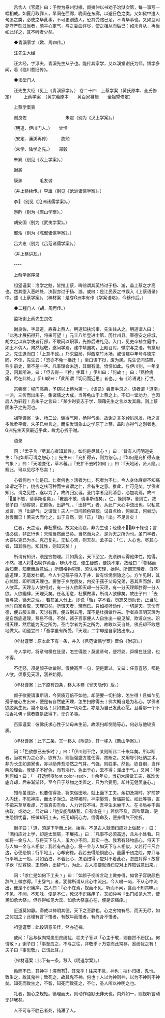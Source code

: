 <!-- { "loadSidebar": true } -->
　　吕舍人《官箴》曰：予尝为泰州狱掾，颜夷仲以书劝予治狱次第，每一事写一幅相戒。如夏月取罪人，早间在西廊，晚间在东廊，以避日色之类。又如狱中遣人句追之类，必使之毕此事，不可更别遣人，恐其受赂已足，不肯毕事也。又如监司郡守严刻过当者，须平心定气，与之委曲详尽，使之相从而后已：如未肯从，再当如此详之，其不听者少矣。

　　◆青溪家学（欧、周四传。）

　　汪先生大经

　　汪大经，字淳夫，青溪先生从子也。能传其家学，又以溪堂谢氏为师。博学多闻，着《临川耆旧传》。

　　◆溪堂门人

　　汪先生大经（见上《青溪家学》。）
 卷二十四　上蔡学案（黄氏原本、全氏修定）
　　上蔡学案　（黄宗羲原本　　黄百家纂辑　　全祖望修定）

　　上蔡学案表

　　谢良佐　　　　　　　　　朱震（别为《汉上学案》。）

　　（明道、伊川门人。）　　曾恬

　　（安定、濂溪再传）　　　詹勉

　　（朱学、陆学之先。）　　郑毂

　　朱巽（别见《汉上学案》。）

　　谢袭

　　康渊　　　　毛友诚

　　（并上蔡续传。）李雄（别见《沧洲诸儒学案》。）

　　李（别见《沧洲诸儒学案》。）

　　游酢（别为《廌山学案》。）

　　胡安国（别为《武夷学案》。）

　　邹浩（别为《陈邹诸儒学案》。）

　　吕大忠（别为《吕范诸儒学案》。）

　　（并上蔡讲友。）

　　----

　　上蔡学案序录

　　祖望谨案：洛学之魁，皆推上蔡，晦翁谓其英特过于杨、游，盖上蔡之才高也。然其堕入葱岭处，决裂亦过于杨、游。或曰：是江民表之书误入《上蔡语录》中。述《上蔡学案》。（梓材案：是卷洲本有作《学案语略》，今移传后。）

　　◆二程门人（胡、周再传。）

　　监场谢上蔡先生良佐

　　谢良佐，字显道，寿春上蔡人。明道知扶沟事，先生往从之。明道谓人曰：「此秀才展拓得开，将来可望！」元丰八年登进士第，历仕州县。宰德安之应城，胡文定以典学使者行部，不敢问以职事，先修后进礼见。入门，见吏卒植立庭中，如土木偶人，肃然起敬，遂问学焉。建中靖国初，上殿召对，徽宗与之语，有意用之。先生退而曰：「上意不诚。」乃求监局，得西京竹木场。或谓建中年号与德宗同，不佳，先生云：「恐亦不免一播迁！」坐口语下狱，废为民。先生记问该赡，称引前史，至不差一字。凡事理会未透，其颡有泚，愤悱如此。与伊川别，一年复见，问其所进，曰：「但去得一『矜』字耳！」伊川曰：「何故﹖」曰：「黠检病痛，尽在此处。」伊川叹曰：「此所谓『切问而近思』者也。」有《论语说》行世。

　　宗羲案：程门高弟，予窃以上蔡为第一，《语录》尝累手录之。语者谓「道南」一派，三传而出朱子，集诸儒之大成，当等龟山于上蔡之上。不知一堂功力，岂因后人为轩轾！且朱子之言曰：「某少时妄志于学，颇藉先生之言以发其趣。则上蔡固朱子之先河也。

　　祖望谨案：谢、杨二公，谢得气刚，杨得气柔，故谢之言多踔厉风发，杨之言多优柔平缓，朱子已尝言之。而东发谓象山之学原于上蔡，盖陆亦得气之刚者也。洲先生天资最近乎此，故尤心折于谢。

　　语录

　　问：「孟子言『尽其心者知其性』，如何是尽其心﹖」曰：「昔有人问明道先生：『何如斯可谓之恕心﹖』先生曰：『充扩得去，则为恕心。』『如何是充扩得去底气象﹖』曰：『天地变化，草木蕃。』『充扩不去时如何﹖』曰：『天地闭，贤人隐。』察此，可以见尽不尽矣！」

　　心者何也﹖仁是已。仁者何也﹖活者为仁，死者为不仁。今人身体麻痹不知痛痒谓之不仁，桃杏之核可种而生者谓之仁，言有生之意。推此，仁可见矣。学佛者知此，谓之见性，遂以为了，故终归妄诞。圣门学者见此消息，必加功焉，故曰「虽不敏，请事斯语矣」，「雍虽不敏，请事斯语矣」。仁，操则存，舍则亡，故曾子曰「动容貌，正颜色，出辞气」。「出辞气」者，从此广大心中流出也。以私意发言，岂「出辞气」之谓哉！夫人一日间颜色容貌，试自点检，何尝正，何尝动，怠慢而已！若夫大而化之，出于自然，则「正」「动」「出」不足言矣！

　　仁者，天之理，非杜撰也。故哭死而哀，非为生也；经德不，非干禄也；言语必信，非正行也；天理当然而已矣。当然而为之，是为天之所为也。圣门学者，大要以克已为本。克己复礼，无私心焉，则天矣。孟子曰：「仁，人心也。尽其心者，知其性也。知其性，则知天矣！」

　　所谓有知识，须是穷物理。只如黄金，天下至宝，先须辨认得他体性，始得。不然，被人将石唤作黄金，辨认不过，便生疑惑，便执不定。故经曰：「物格而后知至，知至而后意诚。」所谓格物穷理，须认得天理，始得。所谓天理者，自然底道理，无毫发杜撰。今人乍见孺子将入于井，皆有怵惕恻隐之心。方乍见时，其心怵惕，即所谓天理也。要誉于乡党朋友，内交于孺子父母兄弟，恶其声而然，即人欲耳。天理与人欲相对，有一分人欲即灭却一分天理，有一分天理即胜得一分人欲。人欲纔肆，天理灭矣。任私用意，杜撰做事，所谓人欲肆矣。故庄子曰：「去智与故，循天之理。」若在圣人分上，即说「循」字不着。勿忘又勿助长，正当恁地时自家看取，天理见矣。所谓天者，理而已。只如视听动作，一切是天。天命有德，便五服五章，天讨有罪，便五刑五用，浑不是杜撰做作来。学者直须明天理为是自然底道理，移易不得。不然，诸子百家便人人自生出一般见解，欺诳众生。识得天理，然后能为天之所为。圣门学者为天之所为，故敢以天自处，佛氏却不敢恁地做大。明道尝曰：「吾学虽有所受，『天理』二字却是自家拈出来。」

　　（梓材谨案：原本此下有一条，并入《吕范诸儒学案》晋伯《附录》。）

　　今人学时，将章句横在肚里，怎生得脱﹖莫道章句，便将尧、舜横在肚里，也不得。

　　不迁怒，须是颜子始做得。假使高声一句，便是罪过。又曰：任意喜怒，都是人欲。须察见天理，涵养始得。

　　（梓材谨案：此下原有四条，移入本卷《曾天隐传》后。）

　　颜子欲要请事斯语，今资质万倍不如他，却便要一切扫除，怎生得！且如乍见孺子底心生出来，便是有自然底天理，怎生扫除得去﹖佛大概自是为私心。学佛者欲脱离生死，岂不是私！只如要度一切众生，亦是为自己发此心愿。且看那一个不拈香礼佛﹖儒者直是放得下，无许多事。

　　百家谨案：彼佛氏求心性于父母未生前，故须扫却恻隐等心，何必与他较资质。

　　（梓材谨案：此下二条，其一移入《附录》，其一移入《廌山学案》。）

　　问：「色欲想已去多时﹖」曰：「伊川则不绝，某则断此二十来年矣。所以断者，当初有为之心多。欲有为，则当强盛方胜任得，故断之。又用导引吐纳之术，非为长生如道家也，亦以助养吾浩然之气耳。气强，则胜事。然色、欲自别，当作两般理会。登徒子不好色，而有淫行。色出于心，去不得；淫出于气。」又问：「势利何如﹖曰：「　打透惘呕font color=red>，十余年矣。当初大段做工夫，拣难舍底弃却，后来渐渐轻。至今日于器物之类置之，只为合要用，却并无健羡底心。」

　　知命虽浅近，也要信得及，将来做田地，就上面下工夫。余初及第时，岁前梦入内廷，不见神宗，而太子涕泣。及释褐时，神宗晏驾，哲庙嗣位。如此等事，直不把来草草看却，万事真实有命，人力计较不得。吾平生未尝干人，在书局亦不谒执政，或劝之，吾对曰：「他安能陶铸我，自有命在！」若信不及，风吹草动，便生恐惧忧喜，枉做却闲工夫，枉用却闲心力。信得命及，便养得气不挫折。

　　谢子曰：「道，须是下学而上达，始得。不见古人就洒扫应对上做起﹖」曰：「洒扫应对上学，却是太琐屑，不展拓。」曰：「凡事不必须高远，且从小处看。只如将一金与人，与将天下与人，虽大小不同，其实一也。我若有轻物底心，将天下与人如一金与人相似；我若有吝底心，将一金与人如天下与人相似。又若行千尺台边，心便恐惧；行平地上，心却安稳。我若去得恐惧底心，虽履千仞之险，亦只与行平地上一般。只如洒扫，不着此心，怎洒扫得﹖应对不着此心，怎应对得﹖故曾子欲『动容貌，正颜色，出辞气』，为此。古人须要就洒扫应对上养取诚意出来。」

　　问：「求仁是如何下工夫﹖」曰：「如颜子视听言动上做亦得，如曾子容貌颜色辞气上做亦得。『出辞气』者，犹佛所谓从此心中流出。今人唱一喏，不从心中流出，便是不识痛痒。古人曰：『心不在焉，视而不见，听而不闻，食而不知其味。』不见，不闻，不知味，便是不仁，死汉不识痛痒了。又如仲弓『出门如见大宾，使民如承大祭』，但存得如见大宾、如承大祭底心在，便是识痛痒。」

　　近道莫如静。斋戒以神明其德，天下之至静也。心之穷物有尽，而天无尽，如之何包之﹖此理有言下悟者，有数年而悟者，有终身不悟者。

　　祖望谨案：此段语意虽佳，然亦近禅。

　　或问：「吕与叔向常患思虑纷扰，程夫子答以「心主于敬，则自然不纷扰」。何谓敬﹖」谢子曰：「事至应之，不与之往，非敬乎﹖万变而此常存，奚纷扰之有！夫子曰『事思敬』，正谓此耳。」

　　（梓材谨案：此下有一条，移入《明道学案》。）

　　动而不已，其神乎！滞而有，其鬼乎！往来不息，神也；摧仆归根，鬼也。致生之，故其鬼神；致死之，故其鬼不神。何也﹖人以为神则神，以为不神则不神矣。知死而致生之，不智，知死而致死之，不仁，圣人所以神明之也。

　　礼者，摄心之规矩。循理而天，则动作语默无非天也。内外如一，则视听言动无非我矣。

　　人不可与不胜己者处，钝滞了人。

